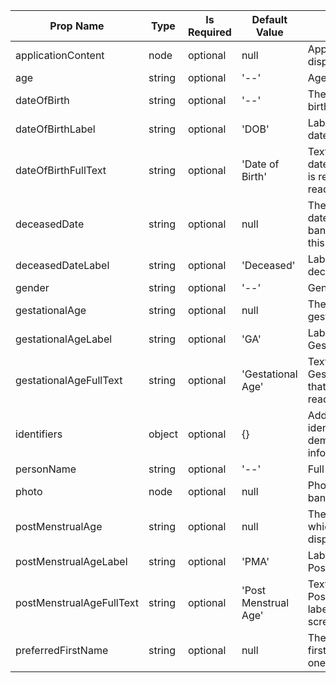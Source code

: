 <table><thead><tr><th>Prop Name</th><th>Type</th><th>Is Required</th><th>Default Value</th><th>Description</th></tr></thead><tbody><tr><td>applicationContent</td><td>node</td><td>optional</td><td>null</td><td>Application content to display in the banner.</td></tr><tr><td>age</td><td>string</td><td>optional</td><td>'--'</td><td>Age of the person.</td></tr><tr><td>dateOfBirth</td><td>string</td><td>optional</td><td>'--'</td><td>The persons date of birth</td></tr><tr><td>dateOfBirthLabel</td><td>string</td><td>optional</td><td>'DOB'</td><td>Label to display for the date of birth</td></tr><tr><td>dateOfBirthFullText</td><td>string</td><td>optional</td><td>'Date of Birth'</td><td>Text Description of the date of birth label that is read by screen readers</td></tr><tr><td>deceasedDate</td><td>string</td><td>optional</td><td>null</td><td>The person's deceased date. Will display the banner as deceased if this value is provided</td></tr><tr><td>deceasedDateLabel</td><td>string</td><td>optional</td><td>'Deceased'</td><td>Label to display for the deceased date</td></tr><tr><td>gender</td><td>string</td><td>optional</td><td>'--'</td><td>Gender of the Person</td></tr><tr><td>gestationalAge</td><td>string</td><td>optional</td><td>null</td><td>The persons gestational age.</td></tr><tr><td>gestationalAgeLabel</td><td>string</td><td>optional</td><td>'GA'</td><td>Label to display for the Gestational Age</td></tr><tr><td>gestationalAgeFullText</td><td>string</td><td>optional</td><td>'Gestational Age'</td><td>Text Description of the Gestational Age label that is read by screen readers</td></tr><tr><td>identifiers</td><td>object</td><td>optional</td><td>{}</td><td>Additional key value identifiers of a person's demographic information</td></tr><tr><td>personName</td><td>string</td><td>optional</td><td>'--'</td><td>Full Name of the person</td></tr><tr><td>photo</td><td>node</td><td>optional</td><td>null</td><td>Photo to display in the banner</td></tr><tr><td>postMenstrualAge</td><td>string</td><td>optional</td><td>null</td><td>The column layout in which to present the displays.</td></tr><tr><td>postMenstrualAgeLabel</td><td>string</td><td>optional</td><td>'PMA'</td><td>Label to display for the PostMenstrualAgeLabel</td></tr><tr><td>postMenstrualAgeFullText</td><td>string</td><td>optional</td><td>'Post Menstrual Age'</td><td>Text Description of the Post Menstrural Age label that is read by screen readers</td></tr><tr><td>preferredFirstName</td><td>string</td><td>optional</td><td>null</td><td>The persons preferred first name if they have one.</td></tr></tbody><table>